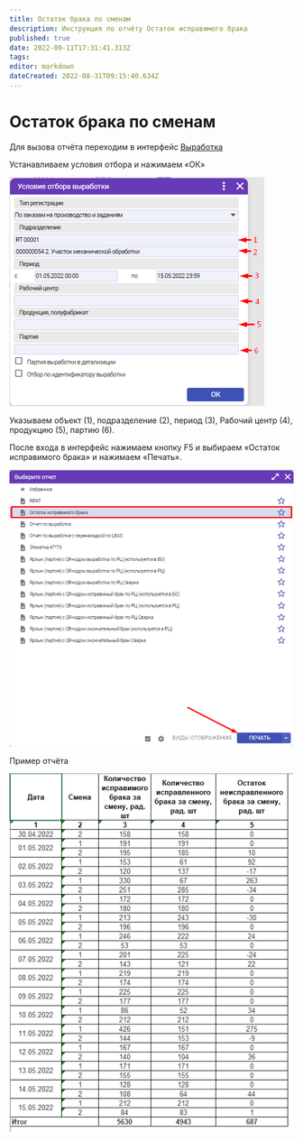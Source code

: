 ```yaml
---
title: Остаток брака по сменам
description: Инструкция по отчёту Остаток исправимого брака
published: true
date: 2022-09-11T17:31:41.313Z
tags: 
editor: markdown
dateCreated: 2022-08-31T09:15:40.634Z
---
```


# Остаток брака по сменам

Для вызова отчёта переходим в интерфейс [Выработка](../../../../uchet/dokumenty-vyrabotki/vyrabotka/)

Устанавливаем условия отбора и нажимаем «ОК»

![](<../../../../assets/0 (25)1.png>)

Указываем объект (1), подразделение (2), период (3), Рабочий центр (4), продукцию (5), партию (6).

После входа в интерфейс нажимаем кнопку F5 и выбираем «Остаток исправимого брака» и нажимаем «Печать».

![](<../../../../assets/1 (15)1.png>)

Пример отчёта

![](<../../../../assets/2 (9)1.png>)
